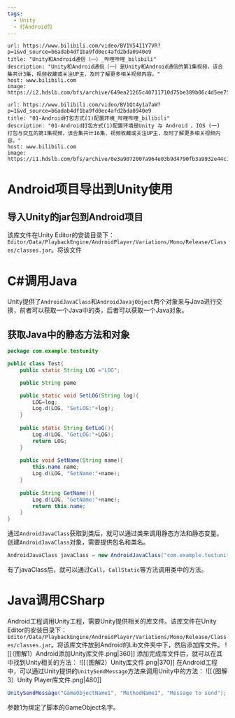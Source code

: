 ```yaml
---
tags:
  - Unity
  - 打Android包
---
```


```cardlink
url: https://www.bilibili.com/video/BV1V5411Y7VR?p=1&vd_source=b6adab4df1ba9fd0ec4afd2bda0940e9
title: "Unity和Android通信（一）_哔哩哔哩_bilibili"
description: "Unity和Android通信（一）是Unity和Android通信的第1集视频，该合集共计3集，视频收藏或关注UP主，及时了解更多相关视频内容。"
host: www.bilibili.com
image: https://i2.hdslb.com/bfs/archive/649ea21265c40711710d75be389b06c4d5ee758f.jpg@100w_100h_1c.png
```

```cardlink
url: https://www.bilibili.com/video/BV1Qt4y1a7aW?p=1&vd_source=b6adab4df1ba9fd0ec4afd2bda0940e9
title: "01-Android打包方式(1)配置环境_哔哩哔哩_bilibili"
description: "01-Android打包方式(1)配置环境是Unity 与 Android 、IOS (一) 打包与交互的第1集视频，该合集共计16集，视频收藏或关注UP主，及时了解更多相关视频内容。"
host: www.bilibili.com
image: https://i1.hdslb.com/bfs/archive/0e3a9072007a964e03b9d4790fb3a9932e44c1ae.jpg@100w_100h_1c.png
```

# Android项目导出到Unity使用

## 导入Unity的jar包到Android项目

该库文件在Unity Editor的安装目录下：`Editor/Data/PlaybackEngine/AndroidPlayer/Variations/Mono/Release/Classes/classes.jar`。将该文件

# C#调用Java

Unity提供了`AndroidJavaClass`和`AndroidJavajObject`两个对象来与Java进行交换，前者可以获取一个Java中的类，后者可以获取一个Java对象。

## 获取Java中的静态方法和对象

```Java
package com.example.testunity

public class Test{
	public static String LOG ="LOG";

	public String pame

	public static void SetLOG(String log){
		LOG=log;
		Log.d(LOG, "SetLOG:"+log);
	}
	
	public static String GetLoG(){
		Log.d(LOG, "GetLOG:"+LOG);
		return LOG;
	}
	
	public void SetName(String name){
		this.name name;
		Log.d(LOG, "SetName:"+name);
	}
	
	public String GetName(){
		Log.d(LOG, "GetName:"+name);
		return this.name;
	}
}

```

通过`AndroidJavaClass`获取到类后，就可以通过类来调用静态方法和静态变量。创建`AndroidJavaClass`对象，需要提供包名和类名。

```C#
AndroidJavaClass javaClass = new AndroidJavaClass("com.example.testunity.Test");
```

有了javaClass后，就可以通过`Call`，`CallStatic`等方法调用类中的方法。

# Java调用CSharp

Android工程调用Unity工程，需要Unity提供相关的库文件。该库文件在Unity Editor的安装目录下：`Editor/Data/PlaybackEngine/AndroidPlayer/Variations/Mono/Release/Classes/classes.jar`。将该库文件放到Android的Lib文件夹中下，然后添加库文件。
![[（图解1）Android添加Unity库文件.png|360]]
添加完成库文件后，就可以在其中找到Unity相关的方法：
![[（图解2）Unity库文件.png|370]]
在Android工程中，可以通过Unity提供的`UnitySendMessage`方法来调用Unity中的方法：
![[（图解3）Unity Player库文件.png|480]]
```C#
UnitySendMessage("GameObjectName1", "MethodName1", "Message to send");
```
参数1为绑定了脚本的GameObject名字。